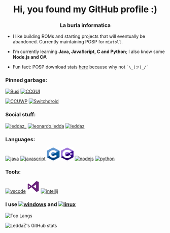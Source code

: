 <h1 align="center">Hi, you found my GitHub profile :)</h1>
<h3 align="center">La burla informatica</h3>

- I like building ROMs and starting projects that will eventually be abandoned. Currently maintaining POSP for `miatoll`.

- I’m currently learning **Java, JavaScript, C and Python**; I also know some **Node.js and C#**.

- Fun fact: POSP download stats [here](https://github.com/LeddaZ/LeddaZ/blob/master/posp-stats.md) because why not `¯\_(ツ)_/¯`

<h3 align="left">Pinned garbage:</h3>

[![Busi](https://github-readme-stats.vercel.app/api/pin/?username=LeddaZ&repo=NastroAdesivoBot&theme=outrun)](https://github.com/LeddaZ/NastroAdesivoBot)
[![CCGUI](https://github-readme-stats.vercel.app/api/pin/?username=LeddaZ&repo=ChampionComparatorGUI&theme=outrun)](https://github.com/LeddaZ/ChampionComparatorGUI)

[![CCUWP](https://github-readme-stats.vercel.app/api/pin/?username=LeddaZ&repo=ChampionComparatorUWP&theme=outrun)](https://github.com/LeddaZ/ChampionComparatorUWP)
[![Switchdroid](https://github-readme-stats.vercel.app/api/pin/?username=LeddaZ&repo=lineage-switch&theme=outrun)](https://github.com/LeddaZ/lineage-switch)

<h3 align="left">Social stuff:</h3>
<p align="left">
    <a href="https://twitter.com/leddaz_" target="blank"><img align="center" src="https://www.vectorlogo.zone/logos/twitter/twitter-tile.svg" alt="leddaz_" height="40" width="40" /></a>
    <a href="https://instagram.com/leonardo.ledda" target="blank"><img align="center" src="https://www.vectorlogo.zone/logos/instagram/instagram-tile.svg" alt="leonardo.ledda" height="40" width="40" /></a>
    <a href="https://www.youtube.com/channel/UCt8eUIqLOZa9ByXAjlUHa1w" target="blank"><img align="center" src="https://www.vectorlogo.zone/logos/youtube/youtube-tile.svg" alt="leddaz" height="40" width="40" /></a>
</p>

<h3 align="left">Languages:</h3>
<p align="left">
    <a href="https://www.java.com" target="_blank"> <img src="https://www.vectorlogo.zone/logos/java/java-icon.svg" alt="java" width="40" height="40"/></a>
    <a href="https://www.javascript.com/" target="_blank"> <img src="https://www.vectorlogo.zone/logos/javascript/javascript-vertical.svg" alt="javascript" width="40" height="40"/></a>
    <a href="http://www.open-std.org/jtc1/sc22/wg14/" target="_blank"> <img src="./assets/C_Logo.png" alt="c" width="40" height="40"/></a>
    <a href="https://docs.microsoft.com/en-us/dotnet/csharp/" target="_blank"> <img src="./assets/csharp.svg" alt="csharp" width="40" height="40"/></a>
    <a href="https://nodejs.org" target="_blank"> <img src="https://www.vectorlogo.zone/logos/nodejs/nodejs-icon.svg" alt="nodejs" width="40" height="40"/></a>
    <a href="https://www.python.org" target="_blank"> <img src="https://www.vectorlogo.zone/logos/python/python-icon.svg" alt="python" width="40" height="40"/></a>
</p>

<h3 align="left">Tools:</h3>
<p align="left">
    <a href="https://code.visualstudio.com/" target="_blank"> <img src="https://upload.vectorlogo.zone/logos/visualstudio_code/images/0aea25bb-27bb-427f-8d65-f999bf0cba67.svg" alt="vscode" width="40" height="40"/></a>
    <a href="https://visualstudio.microsoft.com/" target="_blank"> <img src="https://github.com/gilbarbara/logos/raw/master/logos/visual-studio.svg" alt="visualstudio" width="40" height="40"/></a>
    <a href="https://www.jetbrains.com/idea/" target="_blank"> <img src="https://github.com/detain/svg-logos/raw/master/svg/intellij-idea-1.svg" alt="intellij" width="40" height="40"/></a>
</p>
<h3 vertical-align="center">I use <a href="https://www.microsoft.com/en-us/windows/" target="_blank"> <img src="https://github.com/leungwensen/svg-icon/raw/master/dist/svg/logos/microsoft-windows.svg" alt="windows" width="20" height="20"/></a> and <a href="https://www.linux.org/" target="_blank"> <img src="https://www.vectorlogo.zone/logos/linux/linux-icon.svg" alt="linux" width="20" height="20"/></a></h3>

![Top Langs](https://github-readme-stats.vercel.app/api/top-langs/?username=LeddaZ&layout=compact&theme=outrun)

![LeddaZ's GitHub stats](https://github-readme-stats.vercel.app/api?username=LeddaZ&show_icons=true&theme=outrun)
